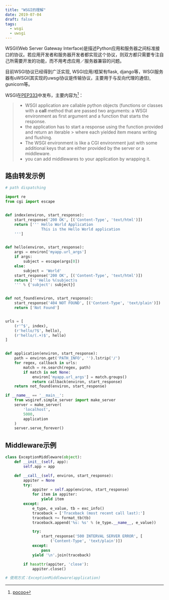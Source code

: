 ```yaml
---
title: "WSGI的理解"
date: 2019-07-04
draft: false
tags:
  - wsgi
  - uwsgi
---
```

WSGI(Web Server Gateway Interface)是描述Python应用和服务器之间标准接口的协议。若应用开发者和服务器开发者都实现这个协议，则双方都只需要专注自己所需要开发的功能，而不用考虑应用／服务器兼容的问题。

目前WSGI协议已经得到广泛实现, WSGI应用/框架有flask, django等，WSGI服务器有uWSGI(其实现的uwsgi协议是传输协议，主要用于与反向代理的通信), gunicorn等。

WSGI在[PEP333](https://www.python.org/dev/peps/pep-0333/)中发布，主要内容为[^first]：

> * WSGI application are callable python objects (functions or classes with a __call__
>   method that are passed two arguments: a WSGI environment as first argument and a
>   function that starts the response.
> * the application has to start a response using the function provided and return an iterable > where each yielded item means writing and flushing.
> * The WSGI environment is like a CGI environment just with some additional keys that are either provided by the server or a middleware.
> * you can add middlewares to your application by wrapping it.

## 路由转发示例

```python
# path dispatching

import re
from cgi import escape


def index(environ, start_response):
    start_response('200 OK', [('Content-Type', 'text/html')])
    return [''' Hello World Application
                This is the Hello World application
    ''']


def hello(environ, start_response):
    args = environ['myapp.url_args']
    if args:
        subject = escape(args[0])
    else:
        subject = 'World'
    start_response('200 OK', [('Content-Type', 'text/html')])
    return ['''Hello %(subject)s
    ''' % {'subject': subject}]


def not_found(environ, start_response):
    start_response('404 NOT FOUND', [('Content-Type', 'text/plain')])
    return ['Not Found']


urls = [
    (r'^$', index),
    (r'hello/?$', hello),
    (r'hello/(.+)$', hello)
]


def application(environ, start_response):
    path = environ.get('PATH_INFO', '').lstrip('/')
    for regex, callback in urls:
        match = re.search(regex, path)
        if match is not None:
            environ['myapp.url_args'] = match.groups()
            return callback(environ, start_response)
    return not_found(environ, start_response)

if __name__ == '__main__':
    from wsgiref.simple_server import make_server
    server = make_server(
        'localhost',
        5000,
        application
    )
    server.serve_forever()
```

## Middleware示例

```python
class ExceptionMiddleware(object):
    def __init__(self, app):
        self.app = app

    def __call__(self, environ, start_response):
        appiter = None
        try:
            appiter = self.app(environ, start_response)
            for item in appiter:
                yield item
        except:
            e_type, e_value, tb = exc_info()
            traceback = ['Traceback (most recent call last):']
            traceback += format_tb(tb)
            traceback.append('%s: %s' % (e_type.__name__, e_value))

            try:
                start_response('500 INTERVAL SERVER ERROR', [
                    ('Content-Type', 'text/plain')])
            except:
                pass
            yield '\n'.join(traceback)

        if hasattr(appiter, 'close'):
            appiter.close()

# 使用方式：ExceptionMiddleware(application)

```

[^first]: [pocoo](http://lucumr.pocoo.org/2007/5/21/getting-started-with-wsgi/)
